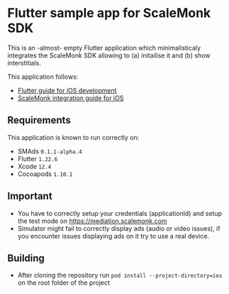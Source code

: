 # Flutter sample app for ScaleMonk SDK

This is an -almost- empty Flutter application which minimalisticaly integrates the ScaleMonk SDK allowing to (a) initailise it and (b) show interstitials. 

This application follows:
 - [Flutter guide for iOS development](https://flutter.dev/docs/get-started/flutter-for/ios-devs)
 - [ScaleMonk integration guide for iOS](https://scalemonk.github.io/mediation-docs/#/mediation-sdk-ios/getting-started)

## Requirements
This application is known to run correctly on:
 - SMAds `0.1.1-alpha.4` 
 - Flutter `1.22.6`
 - Xcode `12.4`
 - Cocoapods `1.10.1`

## Important
- You have to correctly setup your credentials (applicationId) and setup the test mode on https://mediation.scalemonk.com
- Simulator might fail to correctly display ads (audio or video issues), if you encounter issues displaying ads on it try to use a real device.

## Building
- After cloning the repository run `pod install --project-directory=ios` on the root folder of the project
